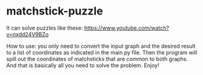 # matchstick-puzzle
It can solve puzzles like these: https://www.youtube.com/watch?v=nxdd24V9BZo

How to use: you only need to convert the input graph and the desired result to a list of coordinates as indicated in the main.py file. Then the program will spill out the coordinates of matchsticks that are common to both graphs. And that is basically all you need to solve the problem. Enjoy!